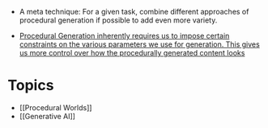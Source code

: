 * A meta technique: For a given task, combine different approaches of procedural generation if possible to add even more variety.


* [Procedural Generation inherently requires us to impose certain constraints on the various parameters we use for generation. This gives us more control over how the procedurally generated content looks](https://www.youtube.com/watch?v=_4DtmRcTbhk&t=42s)
# Topics
* [[Procedural Worlds]]
* [[Generative AI]]
